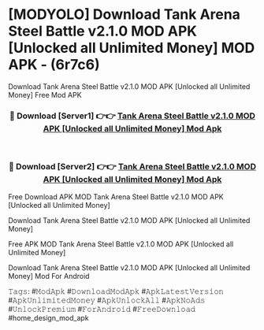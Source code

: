 # [MODYOLO] Download Tank Arena Steel Battle v2.1.0 MOD APK [Unlocked all Unlimited Money] MOD APK - (6r7c6)
Download Tank Arena Steel Battle v2.1.0 MOD APK [Unlocked all Unlimited Money] Free Mod APK

<div align="center">
<h3>🔴 Download [Server1] 👉👉 <a href="https://apk-comot.site?title=Tank_Arena_Steel_Battle_v2.1.0_MOD_APK_[Unlocked_all_Unlimited_Money]">Tank Arena Steel Battle v2.1.0 MOD APK [Unlocked all Unlimited Money] Mod Apk</a></h3><br>

<h3>🔴 Download [Server2] 👉👉 <a href="https://apk-comot.site?title=Tank_Arena_Steel_Battle_v2.1.0_MOD_APK_[Unlocked_all_Unlimited_Money]">Tank Arena Steel Battle v2.1.0 MOD APK [Unlocked all Unlimited Money] Mod Apk</a></h3>
</div>


Free Download APK MOD Tank Arena Steel Battle v2.1.0 MOD APK [Unlocked all Unlimited Money]

Download Tank Arena Steel Battle v2.1.0 MOD APK [Unlocked all Unlimited Money] 

Free APK MOD Tank Arena Steel Battle v2.1.0 MOD APK [Unlocked all Unlimited Money] 

Download Tank Arena Steel Battle v2.1.0 MOD APK [Unlocked all Unlimited Money] Mod For Android

𝚃𝚊𝚐𝚜: #𝙼𝚘𝚍𝙰𝚙𝚔 #𝙳𝚘𝚠𝚗𝚕𝚘𝚊𝚍𝙼𝚘𝚍𝙰𝚙𝚔 #𝙰𝚙𝚔𝙻𝚊𝚝𝚎𝚜𝚝𝚅𝚎𝚛𝚜𝚒𝚘𝚗 #𝙰𝚙𝚔𝚄𝚗𝚕𝚒𝚖𝚒𝚝𝚎𝚍𝙼𝚘𝚗𝚎𝚢 #𝙰𝚙𝚔𝚄𝚗𝚕𝚘𝚌𝚔𝙰𝚕𝚕 #𝙰𝚙𝚔𝙽𝚘𝙰𝚍𝚜 #𝚄𝚗𝚕𝚘𝚌𝚔𝙿𝚛𝚎𝚖𝚒𝚞𝚖 #𝙵𝚘𝚛𝙰𝚗𝚍𝚛𝚘𝚒𝚍 #𝙵𝚛𝚎𝚎𝙳𝚘𝚠𝚗𝚕𝚘𝚊𝚍 #home_design_mod_apk